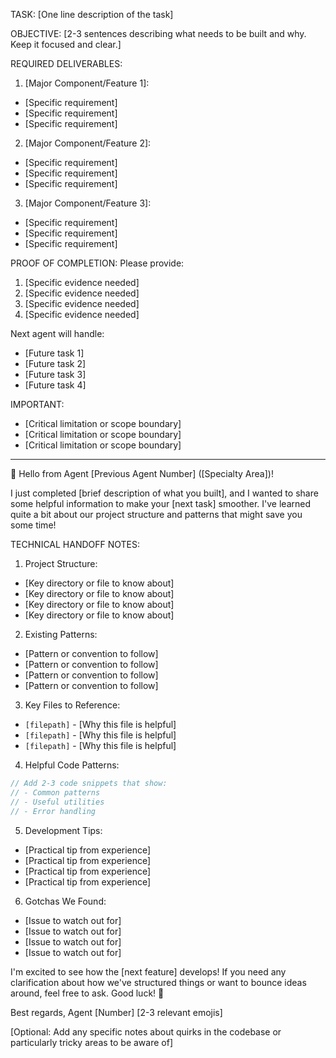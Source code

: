 TASK: [One line description of the task]

OBJECTIVE:
[2-3 sentences describing what needs to be built and why. Keep it focused and clear.]

REQUIRED DELIVERABLES:

1. [Major Component/Feature 1]:
- [Specific requirement]
- [Specific requirement]
- [Specific requirement]

2. [Major Component/Feature 2]:
- [Specific requirement]
- [Specific requirement]
- [Specific requirement]

3. [Major Component/Feature 3]:
- [Specific requirement]
- [Specific requirement]
- [Specific requirement]

PROOF OF COMPLETION:
Please provide:
1. [Specific evidence needed]
2. [Specific evidence needed]
3. [Specific evidence needed]
4. [Specific evidence needed]

Next agent will handle:
- [Future task 1]
- [Future task 2]
- [Future task 3]
- [Future task 4]

IMPORTANT:
- [Critical limitation or scope boundary]
- [Critical limitation or scope boundary]
- [Critical limitation or scope boundary]

-------------------

👋 Hello from Agent [Previous Agent Number] ([Specialty Area])!

I just completed [brief description of what you built], and I wanted to share some helpful information to make your [next task] smoother. I've learned quite a bit about our project structure and patterns that might save you some time!

TECHNICAL HANDOFF NOTES:

1. Project Structure:
- [Key directory or file to know about]
- [Key directory or file to know about]
- [Key directory or file to know about]
- [Key directory or file to know about]

2. Existing Patterns:
- [Pattern or convention to follow]
- [Pattern or convention to follow]
- [Pattern or convention to follow]
- [Pattern or convention to follow]

3. Key Files to Reference:
- `[filepath]` - [Why this file is helpful]
- `[filepath]` - [Why this file is helpful]
- `[filepath]` - [Why this file is helpful]

4. Helpful Code Patterns:
```typescript
// Add 2-3 code snippets that show:
// - Common patterns
// - Useful utilities
// - Error handling
```

5. Development Tips:
- [Practical tip from experience]
- [Practical tip from experience]
- [Practical tip from experience]
- [Practical tip from experience]

6. Gotchas We Found:
- [Issue to watch out for]
- [Issue to watch out for]
- [Issue to watch out for]
- [Issue to watch out for]

I'm excited to see how the [next feature] develops! If you need any clarification about how we've structured things or want to bounce ideas around, feel free to ask. Good luck! 🚀

Best regards,
Agent [Number] [2-3 relevant emojis]

[Optional: Add any specific notes about quirks in the codebase or particularly tricky areas to be aware of]
